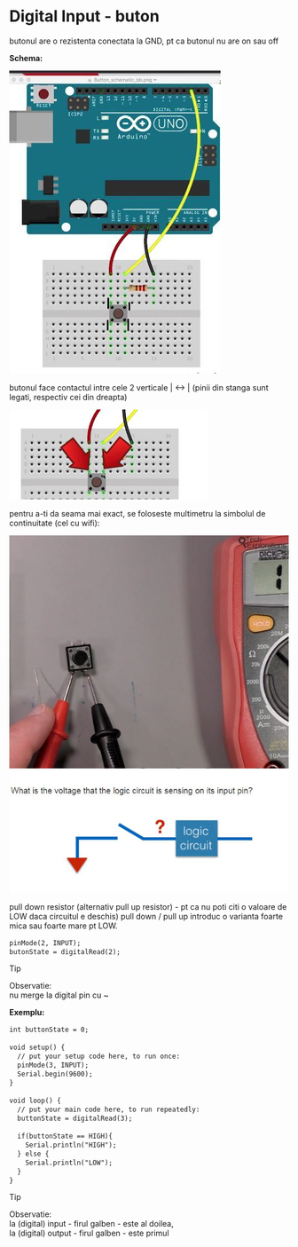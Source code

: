 <h1>Digital Input - buton</h1>

butonul are o rezistenta conectata la GND, pt ca butonul nu are on sau off

<b>Schema:</b>

<img src="_img/24/digital input - buton.JPG" alt="schema digital input" />

butonul face contactul intre cele 2 verticale | <-> | (pinii din stanga sunt legati, respectiv cei din dreapta)

<img src="_img/24/buton - conexiune.JPG" alt="buton conexiune" />

pentru a-ti da seama mai exact, se foloseste multimetru la simbolul de continuitate (cel cu wifi):

<img src="_img/24/testat buton.JPG" alt="testat buton cu multimetrul" />

<img src="_img/24/pull down resistor.JPG" alt="pull down resistor - schema" />

pull down resistor (alternativ pull up resistor) - pt ca nu poti citi o valoare de LOW daca circuitul e deschis)
pull down / pull up introduc o varianta foarte mica sau foarte mare pt LOW.

```
pinMode(2, INPUT);
butonState = digitalRead(2);
```

> [!TIP]
> Observatie:<br />
> nu merge la digital pin cu ~<br />


<b>Exemplu:</b>

```
int buttonState = 0;

void setup() {
  // put your setup code here, to run once:
  pinMode(3, INPUT);
  Serial.begin(9600);
}

void loop() {
  // put your main code here, to run repeatedly:
  buttonState = digitalRead(3);

  if(buttonState == HIGH){
    Serial.println("HIGH");
  } else {
    Serial.println("LOW");
  }
}
```

> [!TIP]
> Observatie:<br />
> la (digital) input - firul galben - este al doilea,<br />
> la (digital) output - firul galben - este primul<br />